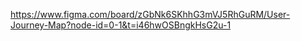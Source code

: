 https://www.figma.com/board/zGbNk6SKhhG3mVJ5RhGuRM/User-Journey-Map?node-id=0-1&t=i46hwOSBngkHsG2u-1
